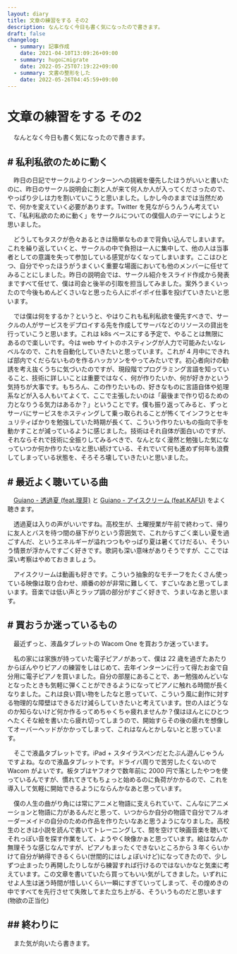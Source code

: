 ```yaml
---
layout: diary
title: 文章の練習をする その2
description: なんとなく今日も書く気になったので書きます。
draft: false
changelog:
  - summary: 記事作成
    date: 2021-04-10T13:09:26+09:00
  - summary: hugoにmigrate
    date: 2022-05-25T07:19:22+09:00
  - summary: 文書の整形をした
    date: 2022-05-26T04:45:59+09:00
---
```


# 文章の練習をする その2

　なんとなく今日も書く気になったので書きます。

## # 私利私欲のために動く

　昨日の日記でサークルよりインターンへの挑戦を優先したほうがいいと書いたのに、昨日のサークル説明会に割と人が来て何人か人が入ってくださったので、やっぱり少しは力を割いていこうと思いました。しかし今のままでは当然だめで、何かを変えていく必要があります。Twitter を見ながらうんうん考えていて、「私利私欲のために動く」をサークルについての僕個人のテーマにしようと思いました。

　どうしてもタスクが色々あるときは簡単なものまで背負い込んでしまいます。これを繰り返していくと、サークルの中で負担は一人に集中して、他の人は当事者としての意識を失って参加している感覚がなくなってしまいます。ここはひとつ、自分でやったほうがうまくいく重要な場面においても他のメンバーに任せてみることにしました。昨日の説明会では、サークル紹介をスライド作成から発表まですべて任せて、僕は司会と後半の引取を担当してみました。案外うまくいったので今後もめんどくさいなと思ったら人にポイポイ仕事を投げていきたいと思います。

　では僕は何をするか？というと、やはりこれも私利私欲を優先すべきで、サークルの人がサービスをデプロイする先を作成してサーバなどのリソースの貸出を行っていこうと思います。これは k8s ベースにする予定で、やることは無限にあるので楽しいです。今は web サイトのホスティングが人力で可能みたいなレベルなので、これを自動化していきたいと思っています。これが 4 月中にできれば部内でくだらないものを作るハッカソンをやってみたいです。初心者向けの勧誘を考え抜くうちに気づいたのですが、現段階でプログラミング言語を知っていること、技術に詳しいことは重要ではなく、何が作りたいか、何が好きかという気持ちが大事です。もちろん、この作りたいもの、好きなものに言語自体や処理系などが入る人もいてよくて、ここで主張したいのは「最後まで作り切るための力となりうる気力はあるか？」ということです。僕も振り返ってみると、ずっとサーバにサービスをホスティングして乗っ取られることが怖くてインフラとセキュリティばかりを勉強していた時期が長くて、こういう作りたいもの指向で手を動かすことが減っているように感じました。技術はそれ自体が面白いのですが、それならそれで技術に全振りしてみるべきで、なんとなく漫然と勉強した気になっていつか何か作りたいなと思い続けている、それでいて何も進めず何年も浪費してしまっている状態を、そろそろ壊していきたいと思いました。

## # 最近よく聴いている曲

　[Guiano - 透過夏 (feat.理芽)](https://youtu.be/ksfxRwJw9VI) と [Guiano - アイスクリーム (feat.KAFU)](https://youtu.be/L9GEC4jFAsA) をよく聴きます。

　透過夏は入りの声がいいですね。高校生が、土曜授業が午前で終わって、帰りに友人とバスを待つ間の昼下がりという雰囲気で、これからすごく楽しい夏を過ごすんだ、というエネルギーが溢れつつもやっぱり夏は暑くてけだるい、そういう情景が浮かんですごく好きです。歌詞も深い意味がありそうですが、ここでは深い考察はやめておきましょう。

　アイスクリームは動画も好きです。こういう抽象的なモチーフをたくさん使っている映像は取り合わせ、順番の妙が非常に難しくて、すごいなあと思ってしまいます。音楽では低い声とラップ調の部分がすごく好きで、うまいなあと思います。

## # 買おうか迷っているもの

　最近ずっと、液晶タブレットの Wacom One を買おうか迷っています。

　私の家には家族が持っていた電子ピアノがあって、僕は 22 歳を過ぎたあたりからぼんやりピアノの練習をしはじめて、去年インターンに行って得たお金で自分用に電子ピアノを買いました。自分の部屋にあることで、あー勉強めんどいなとなったときも気軽に弾くことができるようになってピアノに触れる時間が長くなりました。これは良い買い物をしたなと思っていて、こういう風に創作に対する物理的な障壁はできるだけ減らしていきたいと考えています。世の人はどうなのか知らないけど何か作るってめちゃくちゃ疲れませんか？僕はほんとにひとつへたくそな絵を書いたら疲れ切ってしまうので、開始すらその後の疲れを想像してオーバーヘッドがかかってしまって、これはなんとかしないとと思っています。

　そこで液晶タブレットです。iPad + スタイラスペンだとたぶん遊んじゃうんですよね。なので液晶タブレットです。ドライバ周りで苦労したくないので Wacom がよいです。板タブはヤフオクで数年前に 2000 円で落としたやつを使っているんですが、慣れてきてもちょっと始めるのに負荷がかかるので、これを導入して気軽に開始できるようにならんかなあと思っています。

　僕の人生の曲がり角には常にアニメと物語に支えられていて、こんなにアニメーションと物語に力があるんだと思って、いつからか自分の物語で自分でフルオーダーメイドの自分のための作品を作りたいなあと思うようになりました。高校生のときは小説を読んで書いてトレーニングして、間を空けて映画音楽を聴いてそれっぽい音を探す作業をして、ようやく映像かぁと思っています。絵はなんか無理そうな感じなんですが、ピアノもまったくできないところから 3 年くらいかけて自分が納得できるくらい(世間的にはしょぼいけど)になってきたので、少しずつ止まったり再開したりしながら練習すれば行けるのではないかなと気楽に考えています。この文章を書いていたら買ってもいい気がしてきました。いずれにせよ人生は迷う時間が惜しいくらい一瞬にすぎていってしまって、その煌めきの中ですべてを先行させて失敗してまた立ち上がる、そういうものだと思います(物欲の正当化)

## ## 終わりに

　また気が向いたら書きます。
